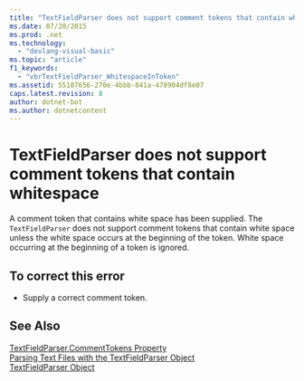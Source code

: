 ```yaml
---
title: "TextFieldParser does not support comment tokens that contain whitespace"
ms.date: 07/20/2015
ms.prod: .net
ms.technology: 
  - "devlang-visual-basic"
ms.topic: "article"
f1_keywords: 
  - "vbrTextFieldParser_WhitespaceInToken"
ms.assetid: 55107656-270e-4bbb-841a-478904df8e07
caps.latest.revision: 8
author: dotnet-bot
ms.author: dotnetcontent
---
```

# TextFieldParser does not support comment tokens that contain whitespace
A comment token that contains white space has been supplied. The `TextFieldParser` does not support comment tokens that contain white space unless the white space occurs at the beginning of the token. White space occurring at the beginning of a token is ignored.  
  
## To correct this error  
  
-   Supply a correct comment token.  
  
## See Also  
 [TextFieldParser.CommentTokens Property](http://msdn.microsoft.com/library/2e6b6435-4bee-4c14-a353-e8f2c82e2d61)  
 [Parsing Text Files with the TextFieldParser Object](../../visual-basic/developing-apps/programming/drives-directories-files/parsing-text-files-with-the-textfieldparser-object.md)  
 [TextFieldParser Object](../../visual-basic/language-reference/objects/textfieldparser-object.md)
